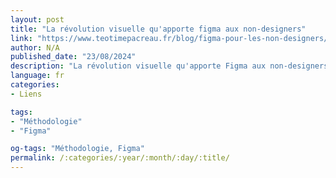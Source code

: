 ```yaml
---
layout: post
title: "La révolution visuelle qu'apporte figma aux non-designers"
link: "https://www.teotimepacreau.fr/blog/figma-pour-les-non-designers/"
author: N/A
published_date: "23/08/2024"
description: "La révolution visuelle qu'apporte Figma aux non-designers"
language: fr
categories:
- Liens

tags:
- "Méthodologie"
- "Figma"

og-tags: "Méthodologie, Figma"
permalink: /:categories/:year/:month/:day/:title/
---
```

